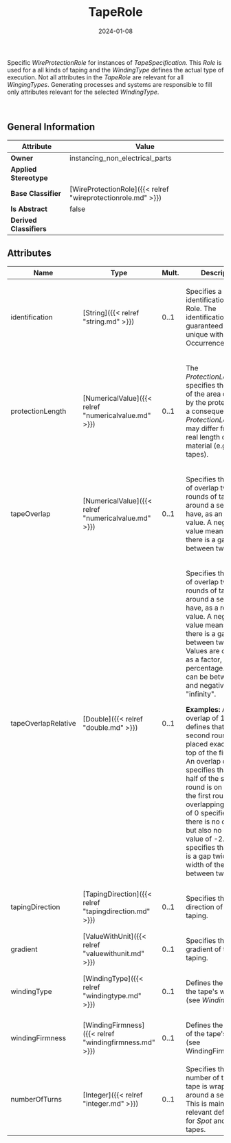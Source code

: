 ﻿---
title: TapeRole
toc: false
type: specs
date: "2024-01-08"
draft: false
specification: VEC
version: 2.1.0
documentType: "Recommendation"
elementType: Class
classes:
  - TapeRole
menu_name: vec-2.1.0
---
<p> Specific <i>WireProtectionRole </i>for instances of <i>TapeSpecification. </i>This <i>Role</i> is used for a all kinds of taping and the <i>WindingType</i> defines the actual type of execution. Not all attributes in the <i>TapeRole</i> are relevant for all <i>WingingTypes</i>. Generating processes and systems are responsible to fill only attributes relevant for the selected <i>WindingType</i>.      </p>      <p> &#160;      </p>

## General Information

| Attribute               | Value |
|-------------------------|-------|
| **Owner**               | instancing_non_electrical_parts |
| **Applied Stereotype**  |   |
| **Base Classifier**     | [WireProtectionRole]({{< relref "wireprotectionrole.md" >}})<br/>  |
| **Is Abstract**         | false |
| **Derived Classifiers** |   |

## Attributes
|  Name  |  Type  |  Mult.  |  Description  |  Owning Classifier  |
|--------|--------|---------|---------------|--------------|
|identification| [String]({{< relref "string.md" >}}) | 0..1 | <p> Specifies a unique identification of the Role. The identification is guaranteed to be unique within the OccurrenceOrUsage.      </p> | [Role]({{< relref "role.md" >}}) |
|protectionLength| [NumericalValue]({{< relref "numericalvalue.md" >}}) | 0..1 | <p> The <i>ProtectionLength</i> specifies the length of the area covered by the protection. As a consequence, the <i>ProtectionLength</i> may differ from the real length of the material (e.g. for tapes).      </p> | [WireProtectionRole]({{< relref "wireprotectionrole.md" >}}) |
|tapeOverlap| [NumericalValue]({{< relref "numericalvalue.md" >}}) | 0..1 | <p> Specifies the amount of overlap two rounds of taping around a segment have, as an absolute value. A negative value means, that there is a gap between two rounds.      </p> | [TapeRole]({{< relref "taperole.md" >}}) |
|tapeOverlapRelative| [Double]({{< relref "double.md" >}}) | 0..1 | <p> Specifies the amount of overlap two rounds of taping around a segment have, as a relative value. A negative value means, that there is a gap between two rounds. Values are defined as a factor, not as a percentage. Values can be between 1.0 and negative &quot;infinity&quot;.      </p>      <p> <b>Examples:</b> An overlap of 1.0 defines that the second round is placed exactly on top of the first one. An overlap of 0.5 specifies that one half of the second round is on top of the first round (50% overlapping), a value of 0 specifies, that there is no overlap, but also no gap. A value of -2.0 specifies that there is a gap twice the width of the tape between two rounds.      </p> | [TapeRole]({{< relref "taperole.md" >}}) |
|tapingDirection| [TapingDirection]({{< relref "tapingdirection.md" >}}) | 0..1 | <p>Specifies the direction of the taping. </p> | [TapeRole]({{< relref "taperole.md" >}}) |
|gradient| [ValueWithUnit]({{< relref "valuewithunit.md" >}}) | 0..1 | <p>Specifies the gradient of the taping. </p> | [TapeRole]({{< relref "taperole.md" >}}) |
|windingType| [WindingType]({{< relref "windingtype.md" >}}) | 0..1 | <p> Defines the type of the tape's winding (see <i>WindingType</i>).      </p> | [TapeRole]({{< relref "taperole.md" >}}) |
|windingFirmness| [WindingFirmness]({{< relref "windingfirmness.md" >}}) | 0..1 | <p> Defines the firmness of the tape's winding (see WindingFirmness).      </p> | [TapeRole]({{< relref "taperole.md" >}}) |
|numberOfTurns| [Integer]({{< relref "integer.md" >}}) | 0..1 | Specifies the number of turns, the tape is wrapped around a segment. This is mainly a relevant definition for <i>Spot</i> and <i>Cross </i>tapes. | [TapeRole]({{< relref "taperole.md" >}}) |






